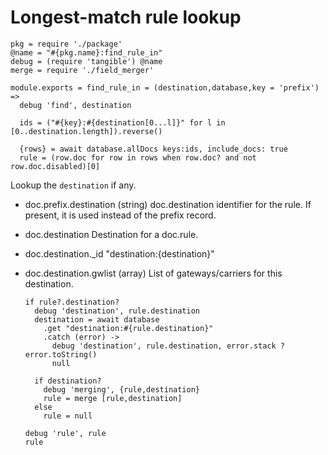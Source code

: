 Longest-match rule lookup
=========================

    pkg = require './package'
    @name = "#{pkg.name}:find_rule_in"
    debug = (require 'tangible') @name
    merge = require './field_merger'

    module.exports = find_rule_in = (destination,database,key = 'prefix') =>
      debug 'find', destination

      ids = ("#{key}:#{destination[0...l]}" for l in [0..destination.length]).reverse()

      {rows} = await database.allDocs keys:ids, include_docs: true
      rule = (row.doc for row in rows when row.doc? and not row.doc.disabled)[0]

Lookup the `destination` if any.

* doc.prefix.destination (string) doc.destination identifier for the rule. If present, it is used instead of the prefix record.
* doc.destination Destination for a doc.rule.
* doc.destination._id "destination:{destination}"
* doc.destination.gwlist (array) List of gateways/carriers for this destination.

      if rule?.destination?
        debug 'destination', rule.destination
        destination = await database
          .get "destination:#{rule.destination}"
          .catch (error) ->
            debug 'destination', rule.destination, error.stack ? error.toString()
            null

        if destination?
          debug 'merging', {rule,destination}
          rule = merge [rule,destination]
        else
          rule = null

      debug 'rule', rule
      rule
